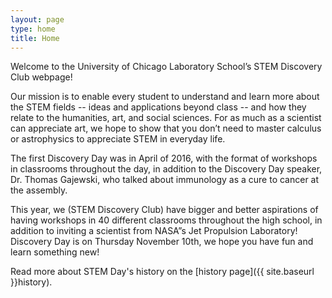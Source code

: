 ```yaml
---
layout: page
type: home
title: Home
---
```


Welcome to the University of Chicago Laboratory School’s STEM Discovery Club webpage!

Our mission is to enable every student to understand and learn more about the STEM fields -- ideas and applications beyond class -- and how they relate to the humanities, art, and social sciences.​ For as much as a scientist can appreciate art, we hope to show that you don’t need to master calculus or astrophysics to appreciate STEM in everyday life.

The first Discovery Day was in April of 2016, with the format of workshops in classrooms throughout the day, in addition to the Discovery Day speaker, Dr. Thomas Gajewski, who talked about immunology as a cure to cancer at the assembly.

This year, we (STEM Discovery Club) have bigger and better aspirations of having workshops in 40 different classrooms throughout the high school, in addition to inviting a scientist from NASA”s Jet Propulsion Laboratory! Discovery Day is on Thursday November 10th, we hope you have fun and learn something new!

Read more about STEM Day's history on the [history page]({{ site.baseurl }}history).
